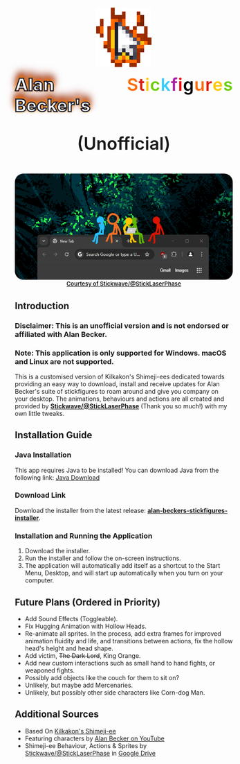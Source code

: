 <p align="center">
    <img alt="Alan Becker's Stickfigures Unofficial Logo" src="https://github.com/Skittlq/alan-beckers-stickfigures-unofficial/blob/main/img/icon.png?raw=true" width="128" style="image-rendering: pixelated;">
</p>

<div style="display: flex; justify-content: center; font-weight: 800; font-size: 40px; line-height: 120%;">
  <span style="-webkit-text-stroke: 2.5px #1a1d2f;margin-right: 12px; color: #ffffff; text-shadow: 0 0 5px #ffca0c, 0 -5px 10px #ff6900, 0 -10px 15px #962a00, 0 -15px 20px #962a00;">Alan Becker's</span> 
  <div style="display: flex; gap: 1px; font-weight: 600;">
    <span style="color: #ff6b08;">S</span>
    <span style="color: #db1d0e;">t</span>
    <span style="color: #ffc70a;">i</span>
    <span style="color: #6bce08;">c</span>
    <span style="color: #38cefe;">k</span>
    <span style="color: #a71fa0;">f</span>
    <span style="color: #f70000;">i</span>
    <span style="color: #000000;">g</span>
    <span style="color: #ff6b08;">u</span>
    <span style="color: #db1d0e;">r</span>
    <span style="color: #ffc70a;">e</span>
    <span style="color: #6bce08;">s</span>
  </div>
</div>
<p align="center" style="font-weight: 600; font-size: 40px; line-height: 120%;">
  (Unofficial)
</p>

<p align="center">
    <img alt="Alan Becker's Stickfigures Unofficial Logo" src="https://github.com/Skittlq/alan-beckers-stickfigures-unofficial/blob/main/repository-images/key-art.png?raw=true" style="border-radius:20px; margin-top:5px;">
</p>

<div style="text-align: center; font-weight: 600; font-size: 13px; line-height: 120%; margin-top: -15px; margin-bottom:30px">
  <a href="https://x.com/StickLaserPhase" style="text-decoration: underline;">
    Courtesy of Stickwave/@StickLaserPhase
  </a>
</div>

## Introduction

### **Disclaimer: This is an unofficial version and is not endorsed or affiliated with Alan Becker.**

### **Note: This application is only supported for Windows. macOS and Linux are not supported.**

This is a customised version of Kilkakon's Shimeji-ees dedicated towards providing an easy way to download, install and receive updates for Alan Becker's suite of stickfigures to roam around and give you company on your desktop. The animations, behaviours and actions are all created and provided by [**Stickwave/@StickLaserPhase**](https://x.com/StickLaserPhase) (Thank you so much!) with my own little tweaks.

## Installation Guide

### Java Installation

This app requires Java to be installed! You can download Java from the following link: [Java Download](https://www.java.com/en/download/)

### Download Link

Download the installer from the latest release: [**alan-beckers-stickfigures-installer**](https://github.com/Skittlq/alans-beckers-stickfigures-unofficial/releases/latest).

### Installation and Running the Application

1. Download the installer.
2. Run the installer and follow the on-screen instructions.
3. The application will automatically add itself as a shortcut to the Start Menu, Desktop, and will start up automatically when you turn on your computer.

## Future Plans (Ordered in Priority)

- Add Sound Effects (Toggleable).
- Fix Hugging Animation with Hollow Heads.
- Re-animate all sprites. In the process, add extra frames for improved animation fluidity and life, and transitions between actions, fix the hollow head's height and head shape.
- Add victim, ~~The Dark Lord~~, King Orange.
- Add new custom interactions such as small hand to hand fights, or weaponed fights.
- Possibly add objects like the couch for them to sit on?
- Unlikely, but maybe add Mercenaries.
- Unlikely, but possibly other side characters like Corn-dog Man.

## Additional Sources

- Based On [Kilkakon's Shimeji-ee](https://kilkakon.com/shimeji/)
- Featuring characters by [Alan Becker on YouTube](https://x.com/StickLaserPhase)
- Shimeji-ee Behaviour, Actions & Sprites by [Stickwave/@StickLaserPhase](https://x.com/StickLaserPhase) in [Google Drive](https://drive.google.com/file/d/1PdWAU91kAKg2lqcAiTdNGhNflqoHKU6N/view)

